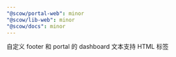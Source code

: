 ```yaml
---
"@scow/portal-web": minor
"@scow/lib-web": minor
"@scow/docs": minor
---
```


自定义 footer 和 portal 的 dashboard 文本支持 HTML 标签
